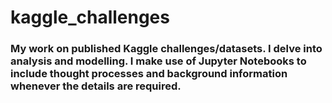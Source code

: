 # kaggle_challenges

### My work on published Kaggle challenges/datasets. I delve into analysis and modelling. I make use of Jupyter Notebooks to include thought processes and background information whenever the details are required.

